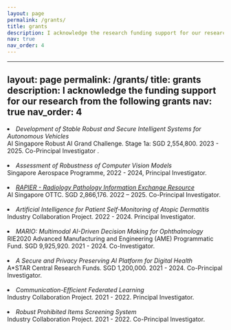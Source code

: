 ```yaml
---
layout: page
permalink: /grants/
title: grants
description: I acknowledge the research funding support for our research from the following grants
nav: true
nav_order: 4
---
```


---
layout: page
permalink: /grants/
title: grants
description: I acknowledge the funding support for our research from the following grants
nav: true
nav_order: 4
---

<li>
<i>Development of Stable Robust and Secure Intelligent Systems for Autonomous Vehicles</i><br>
AI Singapore Robust AI Grand Challenge. Stage 1a: SGD 2,554,800. 2023 - 2025. Co-Principal Investigator .</li><br>

<li>
<i>Assessment of Robustness of Computer Vision Models</i><br>
Singapore Aerospace Programme, 2022 - 2024, Principal Investigator.</li><br>

<li>
<i><a href="https://aisingapore.org/ottc-call-awardees/rapier-radiology-pathology-information-exchange-resource/">RAPIER - Radiology Pathology Information Exchange Resource</a></i><br>
AI Singapore OTTC. SGD 2,866,176. 2022 – 2025. Co-Principal Investigator.</li><br>
<li>
<i>Artificial Intelligence for Patient Self-Monitoring of Atopic Dermatitis</i><br>
Industry Collaboration Project. 2022 - 2024. Principal Investigator.</li><br>

<li>
<i>MARIO: Multimodal AI-Driven Decision Making for Ophthalmology</i><br>
RIE2020 Advanced Manufacturing and Engineering (AME) Programmatic Fund. SGD 9,925,920. 2021 - 2024. Co-Investigator.</li><br>

<li>
<i>A Secure and Privacy Preserving AI Platform for Digital Health</i><br>
A*STAR Central Research Funds. SGD 1,200,000. 2021 - 2024. Co-Principal Investigator.</li><br>

<li>
<i>Communication-Efficient Federated Learning</i><br>
Industry Collaboration Project. 2021 - 2022. Principal Investigator.</li><br>

<li>
<i>Robust Prohibited Items Screening System</i><br>
Industry Collaboration Project. 2021 - 2022. Co-Principal Investigator.</li><br>

